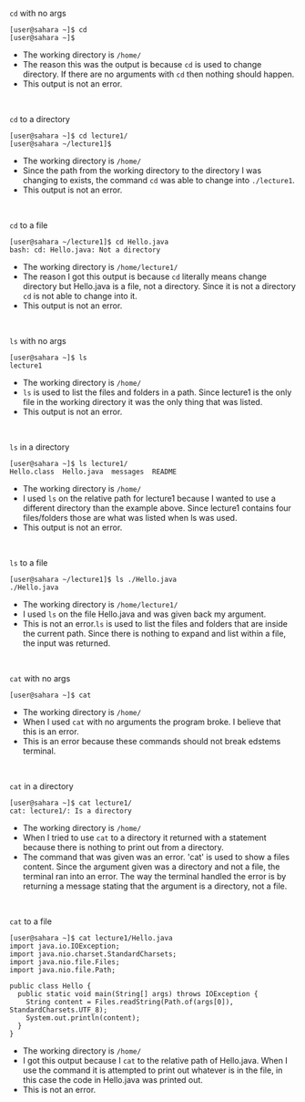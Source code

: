 `cd` with no args
```
[user@sahara ~]$ cd
[user@sahara ~]$ 
```
- The working directory is `/home/`
- The reason this was the output is because `cd` is used to change directory. If there are no arguments with `cd` then nothing should happen.
- This output is not an error.
  
<br />

`cd` to a directory

    [user@sahara ~]$ cd lecture1/
    [user@sahara ~/lecture1]$ 

- The working directory is `/home/`
- Since the path from the working directory to the directory I was changing to exists, the command `cd` was able to change into `./lecture1`.
- This output is not an error.
  
<br />

`cd` to a file

    [user@sahara ~/lecture1]$ cd Hello.java
    bash: cd: Hello.java: Not a directory

- The working directory is `/home/lecture1/`
- The reason I got this output is because `cd` literally means change directory but Hello.java is a file, not a directory. Since it is not a directory `cd` is not able to change into it.
- This output is not an error.
  
<br />

`ls` with no args

    [user@sahara ~]$ ls
    lecture1

- The working directory is `/home/`
- `ls` is used to list the files and folders in a path. Since lecture1 is the only file in the working directory it was the only thing that was listed.
- This output is not an error.
  
<br />

`ls` in a directory

    [user@sahara ~]$ ls lecture1/
    Hello.class  Hello.java  messages  README

- The working directory is `/home/`
- I used `ls` on the relative path for lecture1 because I wanted to use a different directory than the example above. Since lecture1 contains four files/folders those are what was listed when ls was used.
- This output is not an error.
  
<br />

`ls` to a file

    [user@sahara ~/lecture1]$ ls ./Hello.java
    ./Hello.java

- The working directory is `/home/lecture1/`
- I used `ls` on the file Hello.java and was given back my argument.
- This is not an error.`ls` is used to list the files and folders that are inside the current path. Since there is nothing to expand and list within a file, the input was returned.
  
<br />

`cat` with no args

    [user@sahara ~]$ cat

- The working directory is `/home/`
- When I used `cat` with no arguments the program broke. I believe that this is an error.
- This is an error because these commands should not break edstems terminal.
  
<br />

`cat` in a directory

    [user@sahara ~]$ cat lecture1/
    cat: lecture1/: Is a directory

- The working directory is `/home/`
- When I tried to use `cat` to a directory it returned with a statement because there is nothing to print out from a directory.
- The command that was given was an error. 'cat' is used to show a files content. Since the argument given was a directory and not a file, the terminal ran into an error. The way the terminal handled the error is by returning a message stating that the argument is a directory, not a file.
  
<br />

`cat` to a file

    [user@sahara ~]$ cat lecture1/Hello.java
    import java.io.IOException;
    import java.nio.charset.StandardCharsets;
    import java.nio.file.Files;
    import java.nio.file.Path;

    public class Hello {
      public static void main(String[] args) throws IOException {
        String content = Files.readString(Path.of(args[0]), StandardCharsets.UTF_8);    
        System.out.println(content);
      }
    }

  - The working directory is `/home/`
  - I got this output because I `cat` to the relative path of Hello.java. When I use the command it is attempted to print out whatever is in the file, in this case the code in Hello.java was printed out.
  - This is not an error.

